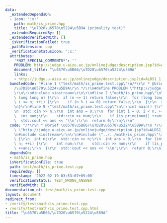 ```yaml
---
data:
  _extendedDependsOn:
  - icon: ':x:'
    path: math/is_prime.hpp
    title: "\u7D20\u6570\u5224\u5B9A (primality test)"
  _extendedRequiredBy: []
  _extendedVerifiedWith: []
  _isVerificationFailed: true
  _pathExtension: cpp
  _verificationStatusIcon: ':x:'
  attributes:
    '*NOT_SPECIAL_COMMENTS*': ''
    PROBLEM: http://judge.u-aizu.ac.jp/onlinejudge/description.jsp?id=ALDS1_1_C
    document_title: "\u6570\u5B66/\u7D20\u6570\u5224\u5B9A"
    links:
    - http://judge.u-aizu.ac.jp/onlinejudge/description.jsp?id=ALDS1_1_C
  bundledCode: "#line 1 \"test/math/is_prime.test.cpp\"\n/*\r\n * @brief \u6570\u5B66\
    /\u7D20\u6570\u5224\u5B9A\r\n */\r\n#define PROBLEM \"http://judge.u-aizu.ac.jp/onlinejudge/description.jsp?id=ALDS1_1_C\"\
    \r\n\r\n#include <iostream>\r\n\r\n#line 2 \"math/is_prime.hpp\"\n\r\nbool is_prime(const\
    \ long long n) {\r\n  if (n <= 1) return false;\r\n  for (long long i = 2; i *\
    \ i <= n; ++i) {\r\n    if (n % i == 0) return false;\r\n  }\r\n  return true;\r\
    \n}\r\n#line 9 \"test/math/is_prime.test.cpp\"\n\r\nint main() {\r\n  int n;\r\
    \n  std::cin >> n;\r\n  int ans = 0;\r\n  for (int i = 0; i < n; ++i) {\r\n  \
    \  int num;\r\n    std::cin >> num;\r\n    if (is_prime(num)) ++ans;\r\n  }\r\n\
    \  std::cout << ans << '\\n';\r\n  return 0;\r\n}\r\n"
  code: "/*\r\n * @brief \u6570\u5B66/\u7D20\u6570\u5224\u5B9A\r\n */\r\n#define PROBLEM\
    \ \"http://judge.u-aizu.ac.jp/onlinejudge/description.jsp?id=ALDS1_1_C\"\r\n\r\
    \n#include <iostream>\r\n\r\n#include \"../../math/is_prime.hpp\"\r\n\r\nint main()\
    \ {\r\n  int n;\r\n  std::cin >> n;\r\n  int ans = 0;\r\n  for (int i = 0; i <\
    \ n; ++i) {\r\n    int num;\r\n    std::cin >> num;\r\n    if (is_prime(num))\
    \ ++ans;\r\n  }\r\n  std::cout << ans << '\\n';\r\n  return 0;\r\n}\r\n"
  dependsOn:
  - math/is_prime.hpp
  isVerificationFile: true
  path: test/math/is_prime.test.cpp
  requiredBy: []
  timestamp: '2022-02-19 03:53:07+09:00'
  verificationStatus: TEST_WRONG_ANSWER
  verifiedWith: []
documentation_of: test/math/is_prime.test.cpp
layout: document
redirect_from:
- /verify/test/math/is_prime.test.cpp
- /verify/test/math/is_prime.test.cpp.html
title: "\u6570\u5B66/\u7D20\u6570\u5224\u5B9A"
---
```

